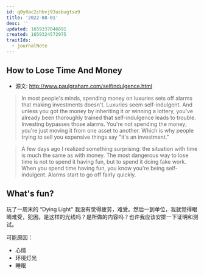 ```yaml
---
id: q0y0ac2chbvj93usbugtso9
title: '2022-08-01'
desc: ''
updated: 1659337046891
created: 1659324572975
traitIds:
  - journalNote
---
```


## How to Lose Time And Money

- 源文: http://www.paulgraham.com/selfindulgence.html

> In most people's minds, spending money on luxuries sets off alarms that making investments doesn't. Luxuries seem self-indulgent. And unless you got the money by inheriting it or winning a lottery, you've already been thoroughly trained that self-indulgence leads to trouble. Investing bypasses those alarms. You're not spending the money; you're just moving it from one asset to another. Which is why people trying to sell you expensive things say "it's an investment."

> A few days ago I realized something surprising: the situation with time is much the same as with money. The most dangerous way to lose time is not to spend it having fun, but to spend it doing fake work. When you spend time having fun, you know you're being self-indulgent. Alarms start to go off fairly quickly.

## What's fun?

玩了一周末的 “Dying Light" 我没有觉得疲劳，难受。然后一到单位，我就觉得眼睛难受，犯困。是这样的光线吗？是所做的内容吗？也许我应该安排一下证明和测试。

可能原因：

- 心情
- 环境灯光
- 睡眠